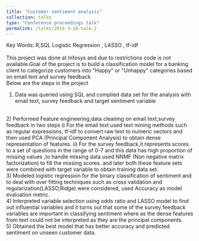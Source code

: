 ```yaml
---
title: "Customer sentiment analysis"
collection: talks
type: "Conference proceedings talk"
permalink: /talks/2014-3-18-talk-2
---
```

​Key Words: R,SQL Logistic Regression , LASSO , tf-idf<br/>
​​<br/>
This project was done at Infosys and due to restrictions code is not available.Goal of the project is to build a classification model for a banking client to categorize customers into "Happy" or "Unhappy" categories based on email text and survey feedback
<br/>
Below are the steps in the project <br/>
1) Data was queried using SQL and complied data set for the analysis with email text, survey feedback and target sentiment variable
<br/>
2) Performed Feature engineering,data cleaning on email text,survey feedback in two steps i) For the email text used text mining methods such as regular expressions, tf-idf to convert raw text to numeric vectors and then used PCA (Principal Component Analysis) to obtain dense representation of features. ii) For the survey feedback,it represents scores to a set of questions in the range of 0-7 and this data has high proportion of missing values ,to handle missing data used NNMF (Non negative matrix factorization) to fill the missing scores. and later both these feature sets were combined with target variable to obtain training data set.
<br/>
3) Modeled logistic regression for the binary classification of sentiment and to deal with over fitting techniques such as cross validation and regularization(LASSO,Ridge) were considered, used Accuracy as model evaluation metric.
<br/>
4) Interpreted variable selection using odds ratio and LASSO model to find out influential variables and it turns out that some of the survey feedback variables are important in classifying sentiment where as the dense features from text could not be interpreted as they are the principal components.
<br/>
5) Obtained the best model that has better accuracy and predicted sentiment on unseen customer data. ​



​



​

​
